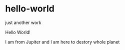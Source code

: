 # hello-world
just another work

Hello World!

I am from Jupiter and I am here to destory whole planet
